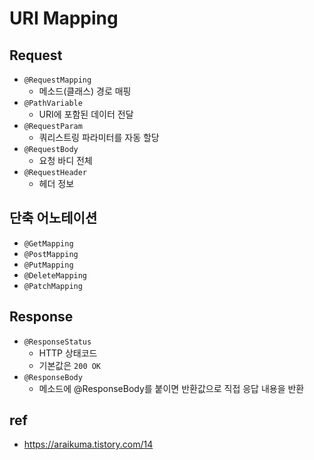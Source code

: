 # URI Mapping

## Request
* `@RequestMapping`
  * 메소드(클래스) 경로 매핑
* `@PathVariable`
  * URI에 포함된 데이터 전달
* `@RequestParam`
  * 쿼리스트링 파라미터를 자동 할당
* `@RequestBody`
  * 요청 바디 전체
* `@RequestHeader`
  * 헤더 정보

## 단축 어노테이션
* `@GetMapping`
* `@PostMapping`
* `@PutMapping`
* `@DeleteMapping`
* `@PatchMapping`

## Response
* `@ResponseStatus`
  * HTTP 상태코드
  * 기본값은 `200 OK`
* `@ResponseBody`
  * 메소드에 @ResponseBody를 붙이면 반환값으로 직접 응답 내용을 반환

## ref
* https://araikuma.tistory.com/14
